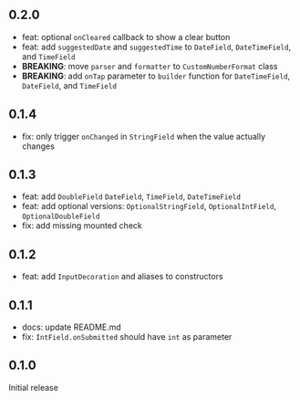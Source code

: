 ## 0.2.0

- feat: optional `onCleared` callback to show a clear button
- feat: add `suggestedDate` and `suggestedTime` to `DateField`, `DateTimeField`, and `TimeField`
- **BREAKING**: move `parser` and `formatter` to `CustomNumberFormat` class
- **BREAKING**: add `onTap` parameter to `builder` function for `DateTimeField`, `DateField`, and `TimeField`

## 0.1.4

- fix: only trigger `onChanged` in `StringField` when the value actually changes

## 0.1.3

- feat: add `DoubleField` `DateField`, `TimeField`, `DateTimeField`
- feat: add optional versions: `OptionalStringField`, `OptionalIntField`, `OptionalDoubleField`
- fix: add missing mounted check

## 0.1.2

- feat: add `InputDecoration` and aliases to constructors

## 0.1.1

- docs: update README.md
- fix: `IntField.onSubmitted` should have `int` as parameter

## 0.1.0

Initial release

